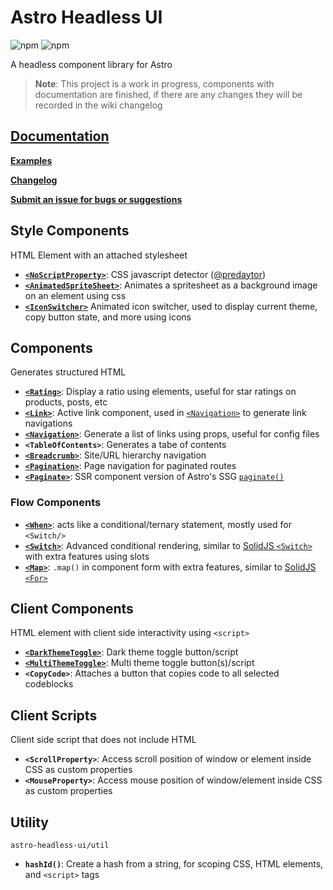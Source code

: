 # Astro Headless UI

![npm](https://img.shields.io/npm/v/astro-headless-ui?label=version%20&logo=npm)
![npm](https://img.shields.io/npm/dm/astro-headless-ui?label=downloads&logo=npm)

A headless component library for Astro

> **Note**: This project is a work in progress, components with documentation are finished, if there are any changes they will be recorded in the wiki changelog

## **[Documentation](https://github.com/BryceRussell/astro-headless-ui/wiki)**

**[Examples](https://github.com/BryceRussell/astro-headless-ui/wiki#examples)**

**[Changelog](https://github.com/BryceRussell/astro-headless-ui/wiki/*Changelog)**

**[Submit an issue for bugs or suggestions](https://github.com/BryceRussell/astro-headless-ui/issues/new)**

## Style Components

HTML Element with an attached stylesheet

- **[`<NoScriptProperty>`](https://github.com/BryceRussell/astro-headless-ui/wiki/NoScriptProperty)**: CSS javascript detector ([@predaytor](https://twitter.com/thepredaytor/status/1576322225606516736))
- **[`<AnimatedSpriteSheet>`](https://github.com/BryceRussell/astro-headless-ui/wiki/AnimatedSpriteSheet)**: Animates a spritesheet as a background image on an element using css
- **[`<IconSwitcher>`](https://github.com/BryceRussell/astro-headless-ui/wiki/IconSwitch)** Animated icon switcher, used to display current theme, copy button state, and more using icons

## Components

Generates structured HTML

- **[`<Rating>`](https://github.com/BryceRussell/astro-headless-ui/wiki/Rating)**: Display a ratio using elements, useful for star ratings on products, posts, etc
- **[`<Link>`](https://github.com/BryceRussell/astro-headless-ui/wiki/Link)**: Active link component, used in [`<Navigation>`](https://github.com/BryceRussell/astro-headless-ui/wiki/Navigation) to generate link navigations
- **[`<Navigation>`](https://github.com/BryceRussell/astro-headless-ui/wiki/Navigation)**: Generate a list of links using props, useful for config files
- **`<TableOfContents>`**: Generates a tabe of contents
- **[`<Breadcrumb>`](https://github.com/BryceRussell/astro-headless-ui/wiki/Breadcrumb)**: Site/URL hierarchy navigation
- **[`<Pagination>`](https://github.com/BryceRussell/astro-headless-ui/wiki/Pagination)**: Page navigation for paginated routes
- **[`<Paginate>`](https://github.com/BryceRussell/astro-headless-ui/wiki/Paginate)**: SSR component version of Astro's SSG [`paginate()`](https://docs.astro.build/en/core-concepts/routing/#pagination)

### Flow Components

- **[`<When>`](https://github.com/BryceRussell/astro-headless-ui/wiki/When)**: acts like a conditional/ternary statement, mostly used for `<Switch/>`
- **[`<Switch>`](https://github.com/BryceRussell/astro-headless-ui/wiki/Switch)**: Advanced conditional rendering, similar to [SolidJS `<Switch>`](https://www.solidjs.com/docs/latest/api#switchmatch) with extra features using slots
- **[`<Map>`](https://github.com/BryceRussell/astro-headless-ui/wiki/Map)**: `.map()` in component form with extra features, similar to [SolidJS `<For>`](https://www.solidjs.com/docs/latest/api#for)

## Client Components

HTML element with client side interactivity using `<script>`

- **[`<DarkThemeToggle>`](https://github.com/BryceRussell/astro-headless-ui/wiki/DarkThemeToggle)**: Dark theme toggle button/script
- **[`<MultiThemeToggle>`](https://github.com/BryceRussell/astro-headless-ui/wiki/MultiThemeToggle)**: Multi theme toggle button(s)/script
- **`<CopyCode>`**: Attaches a button that copies code to all selected codeblocks

## Client Scripts

Client side script that does not include HTML

- **`<ScrollProperty>`**: Access scroll position of window or element inside CSS as custom properties
- **`<MouseProperty>`**: Access mouse position of window/element inside CSS as custom properties

## Utility

`astro-headless-ui/util`

- **`hashId()`**: Create a hash from a string, for scoping CSS, HTML elements, and `<script>` tags
